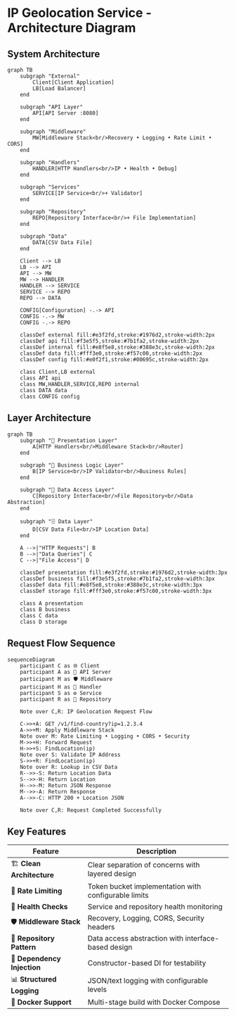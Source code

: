 # IP Geolocation Service - Architecture Diagram

## System Architecture

```mermaid
graph TB
    subgraph "External"
        Client[Client Application]
        LB[Load Balancer]
    end
    
    subgraph "API Layer"
        API[API Server :8080]
    end
    
    subgraph "Middleware"
        MW[Middleware Stack<br/>Recovery • Logging • Rate Limit • CORS]
    end
    
    subgraph "Handlers"
        HANDLER[HTTP Handlers<br/>IP • Health • Debug]
    end
    
    subgraph "Services"
        SERVICE[IP Service<br/>+ Validator]
    end
    
    subgraph "Repository"
        REPO[Repository Interface<br/>+ File Implementation]
    end
    
    subgraph "Data"
        DATA[CSV Data File]
    end
    
    Client --> LB
    LB --> API
    API --> MW
    MW --> HANDLER
    HANDLER --> SERVICE
    SERVICE --> REPO
    REPO --> DATA
    
    CONFIG[Configuration] -.-> API
    CONFIG -.-> MW
    CONFIG -.-> REPO
    
    classDef external fill:#e3f2fd,stroke:#1976d2,stroke-width:2px
    classDef api fill:#f3e5f5,stroke:#7b1fa2,stroke-width:2px
    classDef internal fill:#e8f5e8,stroke:#388e3c,stroke-width:2px
    classDef data fill:#fff3e0,stroke:#f57c00,stroke-width:2px
    classDef config fill:#e0f2f1,stroke:#00695c,stroke-width:2px
    
    class Client,LB external
    class API api
    class MW,HANDLER,SERVICE,REPO internal
    class DATA data
    class CONFIG config
```

## Layer Architecture

```mermaid
graph TB
    subgraph "🎨 Presentation Layer"
        A[HTTP Handlers<br/>Middleware Stack<br/>Router]
    end
    
    subgraph "🧠 Business Logic Layer"
        B[IP Service<br/>IP Validator<br/>Business Rules]
    end
    
    subgraph "💾 Data Access Layer"
        C[Repository Interface<br/>File Repository<br/>Data Abstraction]
    end
    
    subgraph "🗄️ Data Layer"
        D[CSV Data File<br/>IP Location Data]
    end
    
    A -->|"HTTP Requests"| B
    B -->|"Data Queries"| C
    C -->|"File Access"| D
    
    classDef presentation fill:#e3f2fd,stroke:#1976d2,stroke-width:3px
    classDef business fill:#f3e5f5,stroke:#7b1fa2,stroke-width:3px
    classDef data fill:#e8f5e8,stroke:#388e3c,stroke-width:3px
    classDef storage fill:#fff3e0,stroke:#f57c00,stroke-width:3px
    
    class A presentation
    class B business
    class C data
    class D storage
```

## Request Flow Sequence

```mermaid
sequenceDiagram
    participant C as 🌐 Client
    participant A as 🚀 API Server
    participant M as 🛡️ Middleware
    participant H as 📝 Handler
    participant S as ⚙️ Service
    participant R as 💾 Repository
    
    Note over C,R: IP Geolocation Request Flow
    
    C->>+A: GET /v1/find-country?ip=1.2.3.4
    A->>+M: Apply Middleware Stack
    Note over M: Rate Limiting • Logging • CORS • Security
    M->>+H: Forward Request
    H->>+S: FindLocation(ip)
    Note over S: Validate IP Address
    S->>+R: FindLocation(ip)
    Note over R: Lookup in CSV Data
    R-->>-S: Return Location Data
    S-->>-H: Return Location
    H-->>-M: Return JSON Response
    M-->>-A: Return Response
    A-->>-C: HTTP 200 + Location JSON
    
    Note over C,R: Request Completed Successfully
```

## Key Features

| Feature | Description |
|---------|-------------|
| 🏗️ **Clean Architecture** | Clear separation of concerns with layered design |
| 🚦 **Rate Limiting** | Token bucket implementation with configurable limits |
| 🏥 **Health Checks** | Service and repository health monitoring |
| 🛡️ **Middleware Stack** | Recovery, Logging, CORS, Security headers |
| 💾 **Repository Pattern** | Data access abstraction with interface-based design |
| 🔧 **Dependency Injection** | Constructor-based DI for testability |
| 📊 **Structured Logging** | JSON/text logging with configurable levels |
| 🐳 **Docker Support** | Multi-stage build with Docker Compose |
